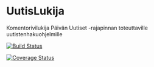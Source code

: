 # UutisLukija
Komentorivilukija Päivän Uutiset -rajapinnan toteuttaville uutistenhakuohjelmille

[![Build Status](https://travis-ci.org/ued1/UutisLukija.svg?branch=master)](https://travis-ci.org/ued1/UutisLukija)

[![Coverage Status](https://coveralls.io/repos/ued1/UutisLukija/badge.svg?branch=master&service=github)](https://coveralls.io/github/ued1/UutisLukija?branch=master)
